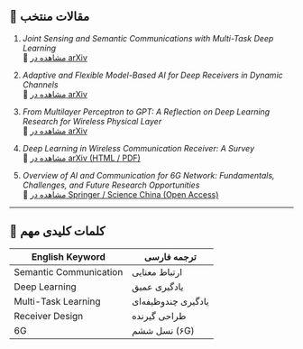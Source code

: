 
## 🧠 مقالات منتخب

1. *Joint Sensing and Semantic Communications with Multi-Task Deep Learning*  
   🔗 [مشاهده در arXiv](https://arxiv.org/abs/2311.05017)

2. *Adaptive and Flexible Model-Based AI for Deep Receivers in Dynamic Channels*  
   🔗 [مشاهده در arXiv](https://arxiv.org/abs/2305.07309)

3. *From Multilayer Perceptron to GPT: A Reflection on Deep Learning Research for Wireless Physical Layer*  
   🔗 [مشاهده در arXiv](https://arxiv.org/abs/2307.07359)

4. *Deep Learning in Wireless Communication Receiver: A Survey*  
   🔗 [مشاهده در arXiv (HTML / PDF)](https://arxiv.org/html/2501.17184v1)

5. *Overview of AI and Communication for 6G Network: Fundamentals, Challenges, and Future Research Opportunities*  
   🔗 [مشاهده در Springer / Science China (Open Access)](https://link.springer.com/article/10.1007/s11432-024-4337-1)

---

## 🔑 کلمات کلیدی مهم

| English Keyword | ترجمه فارسی |
|-----------------|--------------|
| Semantic Communication | ارتباط معنایی |
| Deep Learning | یادگیری عمیق |
| Multi-Task Learning | یادگیری چندوظیفه‌ای |
| Receiver Design | طراحی گیرنده |
| 6G | نسل ششم (۶G) |
